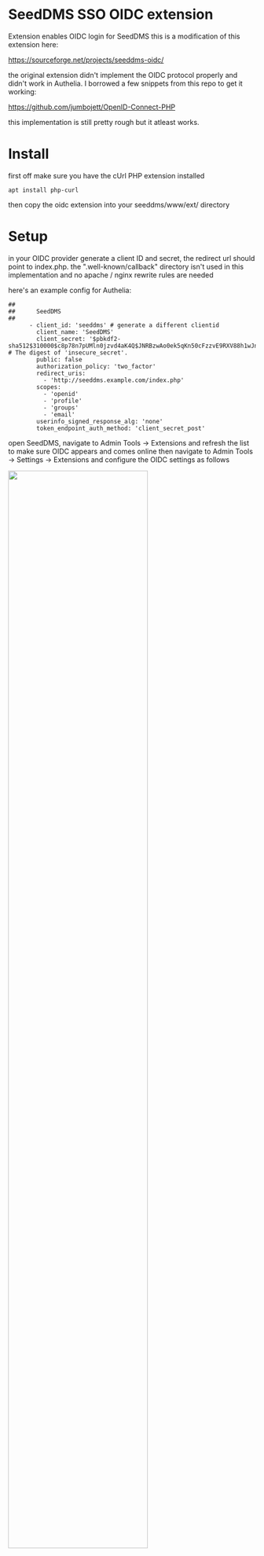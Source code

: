 # SeedDMS SSO OIDC extension

Extension enables OIDC login for SeedDMS
this is a modification of this extension here:

https://sourceforge.net/projects/seeddms-oidc/

the original extension didn't implement the OIDC protocol properly and didn't work in Authelia. I borrowed a few snippets from this repo to get it working:

https://github.com/jumbojett/OpenID-Connect-PHP

this implementation is still pretty rough but it atleast works.

# Install
first off make sure you have the cUrl PHP extension installed

```
apt install php-curl
```

then copy the oidc extension into your seeddms/www/ext/ directory

# Setup
in your OIDC provider generate a client ID and secret, the redirect url should point to index.php. the ".well-known/callback" directory isn't used in this implementation and no apache / nginx rewrite rules are needed

here's an example config for Authelia:
```
##
##      SeedDMS
##
      - client_id: 'seeddms' # generate a different clientid
        client_name: 'SeedDMS'
        client_secret: '$pbkdf2-sha512$310000$c8p78n7pUMln0jzvd4aK4Q$JNRBzwAo0ek5qKn50cFzzvE9RXV88h1wJn5KGiHrD0YKtZaR/nCb2CJPOsKaPK0hjf.9yHxzQGZziziccp6Yng'  # The digest of 'insecure_secret'.
        public: false
        authorization_policy: 'two_factor'
        redirect_uris:
          - 'http://seeddms.example.com/index.php'
        scopes:
          - 'openid'
          - 'profile'
          - 'groups'
          - 'email'
        userinfo_signed_response_alg: 'none'
        token_endpoint_auth_method: 'client_secret_post'
```

open SeedDMS, navigate to Admin Tools -> Extensions and refresh the list to make sure OIDC appears and comes online
then navigate to Admin Tools -> Settings -> Extensions and configure the OIDC settings as follows

<img src="https://github.com/user-attachments/assets/cea68a9f-e487-4d09-87f0-40c9bcabb8c7" width=75%>

# Notes
this will get you logged in. refer to the original OIDC extension for configuring role / group mappings. 

this implementation is extremely rough and skips basically all checksumming / security features which would make it vulnerable to many kinds of attacks. **don't use in a public facing production environment!**.
